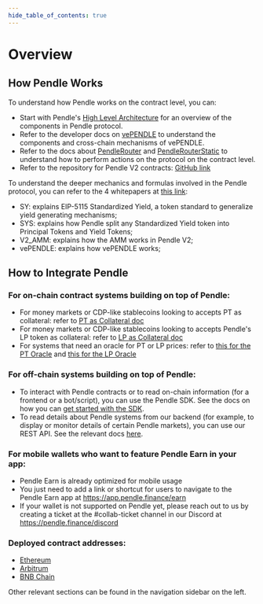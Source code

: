 ```yaml
---
hide_table_of_contents: true
---
```


# Overview

## How Pendle Works

To understand how Pendle works on the contract level, you can:
- Start with Pendle's [High Level Architecture](./HighLevelArchitecture.md) for an overview of the components in Pendle protocol.
- Refer to the developer docs on [vePENDLE](./Contracts/vePENDLE.md) to understand the components and cross-chain mechanisms of vePENDLE.
- Refer to the docs about [PendleRouter](./Contracts/PendleRouter.md) and [PendleRouterStatic](./Contracts/PendleRouterStatic.md) to understand how to perform actions on the protocol on the contract level.
- Refer to the repository for Pendle V2 contracts: [GitHub link](https://github.com/pendle-finance/pendle-core-v2-public/)

To understand the deeper mechanics and formulas involved in the Pendle protocol, you can refer to the 4 whitepapers at [this link](https://github.com/pendle-finance/pendle-v2-resources/tree/main/whitepapers):
- SY: explains EIP-5115 Standardized Yield, a token standard to generalize yield generating mechanisms;
- SYS: explains how Pendle split any Standardized Yield token into Principal Tokens and Yield Tokens;
- V2_AMM: explains how the AMM works in Pendle V2;
- vePENDLE: explains how vePENDLE works;

## How to Integrate Pendle

### For on-chain contract systems building on top of Pendle:
- For money markets or CDP-like stablecoins looking to accepts PT as collateral: refer to [PT as Collateral doc](./Integration/PTAsCollateral.md)
- For money markets or CDP-like stablecoins looking to accepts Pendle's LP token as collateral: refer to [LP as Collateral doc](./Integration/LPAsCollateral.md)
- For systems that need an oracle for PT or LP prices: refer to [this for the PT Oracle](./Integration/PTOracle.md) and [this for the LP Oracle](./Integration/LPOracle.md)

### For off-chain systems building on top of Pendle:
- To interact with Pendle contracts or to read on-chain information (for a frontend or a bot/script), you can use the Pendle SDK. See the docs on how you can [get started with the SDK](./SDK/GettingStarted.md).
- To read details about Pendle systems from our backend (for example, to display or monitor details of certain Pendle markets), you can use our REST API. See the relevant docs [here](./API/RESTfulAPI.md).

### For mobile wallets who want to feature Pendle Earn in your app:
- Pendle Earn is already optimized for mobile usage
- You just need to add a link or shortcut for users to navigate to the Pendle Earn app at https://app.pendle.finance/earn
- If your wallet is not supported on Pendle yet, please reach out to us by creating a ticket at the #collab-ticket channel in our Discord at https://pendle.finance/discord

### Deployed contract addresses:
* [Ethereum](./Deployments/Ethereum.md)
* [Arbitrum](./Deployments/Arbitrum.md)
* [BNB Chain](./Deployments/BNBChain.md)

Other relevant sections can be found in the navigation sidebar on the left.

